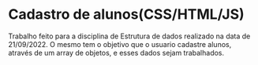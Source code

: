 # Cadastro de alunos(CSS/HTML/JS)
 Trabalho feito para a disciplina de Estrutura de dados realizado na data de 21/09/2022. O mesmo tem o objetivo que o usuario cadastre alunos, através de um array de objetos, e esses dados sejam trabalhados. 

